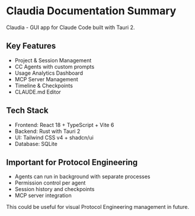 # Claudia Documentation Summary

Claudia - GUI app for Claude Code built with Tauri 2.

## Key Features
- Project & Session Management
- CC Agents with custom prompts
- Usage Analytics Dashboard  
- MCP Server Management
- Timeline & Checkpoints
- CLAUDE.md Editor

## Tech Stack
- Frontend: React 18 + TypeScript + Vite 6
- Backend: Rust with Tauri 2
- UI: Tailwind CSS v4 + shadcn/ui
- Database: SQLite

## Important for Protocol Engineering
- Agents can run in background with separate processes
- Permission control per agent
- Session history and checkpoints
- MCP server integration

This could be useful for visual Protocol Engineering management in future.
